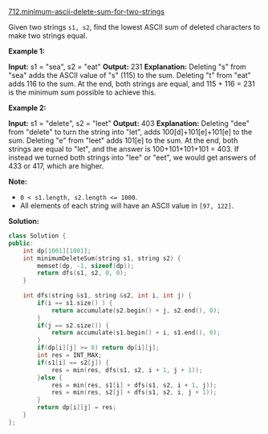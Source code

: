 [712.minimum-ascii-delete-sum-for-two-strings](https://leetcode.com/problems/minimum-ascii-delete-sum-for-two-strings/)  

Given two strings `s1, s2`, find the lowest ASCII sum of deleted characters to make two strings equal.

**Example 1:**  

**Input:** s1 = "sea", s2 = "eat"
**Output:** 231
**Explanation:** Deleting "s" from "sea" adds the ASCII value of "s" (115) to the sum.
Deleting "t" from "eat" adds 116 to the sum.
At the end, both strings are equal, and 115 + 116 = 231 is the minimum sum possible to achieve this.

**Example 2:**  

**Input:** s1 = "delete", s2 = "leet"
**Output:** 403
**Explanation:** Deleting "dee" from "delete" to turn the string into "let",
adds 100\[d\]+101\[e\]+101\[e\] to the sum.  Deleting "e" from "leet" adds 101\[e\] to the sum.
At the end, both strings are equal to "let", and the answer is 100+101+101+101 = 403.
If instead we turned both strings into "lee" or "eet", we would get answers of 433 or 417, which are higher.

**Note:**

*   `0 < s1.length, s2.length <= 1000`.
*   All elements of each string will have an ASCII value in `[97, 122]`.  



**Solution:**  

```cpp
class Solution {
public:
    int dp[1001][1001];
    int minimumDeleteSum(string s1, string s2) {
        memset(dp, -1, sizeof(dp));
        return dfs(s1, s2, 0, 0);
    }
    
    int dfs(string &s1, string &s2, int i, int j) {
        if(i == s1.size() ) {
            return accumulate(s2.begin() + j, s2.end(), 0);
        }
        if(j == s2.size()) {
            return accumulate(s1.begin() + i, s1.end(), 0);
        }
        if(dp[i][j] >= 0) return dp[i][j];
        int res = INT_MAX;
        if(s1[i] == s2[j]) {
            res = min(res, dfs(s1, s2, i + 1, j + 1));
        }else {
            res = min(res, s1[i] + dfs(s1, s2, i + 1, j));
            res = min(res, s2[j] + dfs(s1, s2, i, j + 1));
        }
        return dp[i][j] = res;
    }
};
```
      